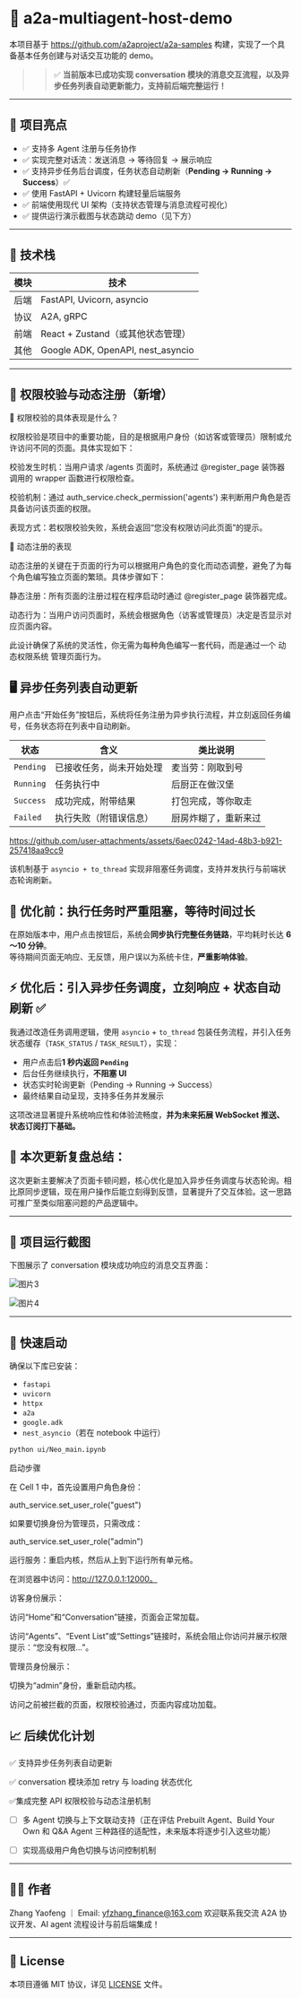 # 🧠 a2a-multiagent-host-demo

本项目基于 https://github.com/a2aproject/a2a-samples  构建，实现了一个具备基本任务创建与对话交互功能的 demo。

> > ✅ **当前版本已成功实现 conversation 模块的消息交互流程，以及异步任务列表自动更新能力，支持前后端完整运行！**

---

## 📌 项目亮点

- ✅ 支持多 Agent 注册与任务协作
- ✅ 实现完整对话流：发送消息 → 等待回复 → 展示响应
- ✅ 支持异步任务后台调度，任务状态自动刷新（**Pending → Running → Success**）✅
- ✅ 使用 FastAPI + Uvicorn 构建轻量后端服务
- ✅ 前端使用现代 UI 架构（支持状态管理与消息流程可视化）
- ✅ 提供运行演示截图与状态跳动 demo（见下方）
---

## 🧪 技术栈

| 模块 | 技术 |
|------|------|
| 后端 | FastAPI, Uvicorn, asyncio |
| 协议 | A2A, gRPC |
| 前端 | React + Zustand（或其他状态管理） |
| 其他 | Google ADK, OpenAPI, nest_asyncio |

---
## 📖 权限校验与动态注册（新增）
🔑 权限校验的具体表现是什么？

权限校验是项目中的重要功能，目的是根据用户身份（如访客或管理员）限制或允许访问不同的页面。具体实现如下：

校验发生时机：当用户请求 /agents 页面时，系统通过 @register_page 装饰器调用的 wrapper 函数进行权限检查。

校验机制：通过 auth_service.check_permission('agents') 来判断用户角色是否具备访问该页面的权限。

表现方式：若权限校验失败，系统会返回“您没有权限访问此页面”的提示。

🔧 动态注册的表现

动态注册的关键在于页面的行为可以根据用户角色的变化而动态调整，避免了为每个角色编写独立页面的繁琐。具体步骤如下：

静态注册：所有页面的注册过程在程序启动时通过 @register_page 装饰器完成。

动态行为：当用户访问页面时，系统会根据角色（访客或管理员）决定是否显示对应页面内容。

此设计确保了系统的灵活性，你无需为每种角色编写一套代码，而是通过一个 动态权限系统 管理页面行为。
## 🖥️ 异步任务列表自动更新

用户点击“开始任务”按钮后，系统将任务注册为异步执行流程，并立刻返回任务编号，任务状态将在列表中自动刷新。

| 状态 | 含义         | 类比说明 |
|------|--------------|----------|
| `Pending` | 已接收任务，尚未开始处理 | 麦当劳：刚取到号 |
| `Running` | 任务执行中 | 后厨正在做汉堡 |
| `Success` | 成功完成，附带结果 | 打包完成，等你取走 |
| `Failed`  | 执行失败（附错误信息） | 厨房炸糊了，重新来过 |



https://github.com/user-attachments/assets/6aec0242-14ad-48b3-b921-257418aa9cc9

该机制基于 `asyncio + to_thread` 实现非阻塞任务调度，支持并发执行与前端状态轮询刷新。



## 🐢 优化前：执行任务时严重阻塞，等待时间过长

在原始版本中，用户点击按钮后，系统会**同步执行完整任务链路**，平均耗时长达 **6～10 分钟**。  
等待期间页面无响应、无反馈，用户误以为系统卡住，**严重影响体验**。


## ⚡️ 优化后：引入异步任务调度，立刻响应 + 状态自动刷新 ✅

我通过改造任务调用逻辑，使用 `asyncio` + `to_thread` 包装任务流程，并引入任务状态缓存（`TASK_STATUS` / `TASK_RESULT`），实现：

- 用户点击后**1 秒内返回 `Pending`**
- 后台任务继续执行，**不阻塞 UI**
- 状态实时轮询更新（Pending → Running → Success）
- 最终结果自动呈现，支持多任务并发展示

这项改进显著提升系统响应性和体验流畅度，**并为未来拓展 WebSocket 推送、状态订阅打下基础。**

## 🧠 本次更新复盘总结：

这次更新主要解决了页面卡顿问题，核心优化是加入异步任务调度与状态轮询。相比原同步逻辑，现在用户操作后能立刻得到反馈，显著提升了交互体验。这一思路可推广至类似阻塞问题的产品逻辑中。

---

## 📸 项目运行截图

下图展示了 conversation 模块成功响应的消息交互界面：

![图片3](https://github.com/user-attachments/assets/6ca9d4b6-de36-4bad-b18b-d7fb782427bb)

![图片4](https://github.com/user-attachments/assets/5ff6101d-c77e-4e57-81ac-48d38e9ea31a)




> 

---

## 🚀 快速启动

确保以下库已安装：

* `fastapi`
* `uvicorn`
* `httpx`
* `a2a`
* `google.adk`
* `nest_asyncio`（若在 notebook 中运行）
 
```bash
python ui/Neo_main.ipynb
```
启动步骤

在 Cell 1 中，首先设置用户角色身份：

auth_service.set_user_role("guest")

如果要切换身份为管理员，只需改成：

auth_service.set_user_role("admin")

运行服务：重启内核，然后从上到下运行所有单元格。

在浏览器中访问：http://127.0.0.1:12000。

访客身份展示：

访问“Home”和“Conversation”链接，页面会正常加载。

访问“Agents”、“Event List”或“Settings”链接时，系统会阻止你访问并展示权限提示：“您没有权限...”。

管理员身份展示：

切换为“admin”身份，重新启动内核。

访问之前被拦截的页面，权限校验通过，页面内容成功加载。



## 📈 后续优化计划

✅ 支持异步任务列表自动更新

✅ conversation 模块添加 retry 与 loading 状态优化

✅集成完整 API 权限校验与动态注册机制

* [ ] 多 Agent 切换与上下文联动支持（正在评估 Prebuilt Agent、Build Your Own 和 Q&A Agent 三种路径的适配性，未来版本将逐步引入这些功能）
      
* [ ] 实现高级用户角色切换与访问控制机制
---

## 🧑‍💻 作者

Zhang Yaofeng ｜ Email: [yfzhang_finance@163.com](mailto:yfzhang_finance@163.com)
欢迎联系我交流 A2A 协议开发、AI agent 流程设计与前后端集成！

---

## 📄 License

本项目遵循 MIT 协议，详见 [LICENSE](./LICENSE) 文件。
